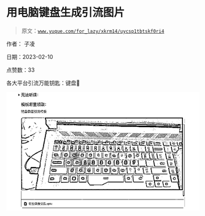 # 用电脑键盘生成引流图片

> 原文：[`www.yuque.com/for_lazy/xkrm14/uycsp1tbtskf0ri4`](https://www.yuque.com/for_lazy/xkrm14/uycsp1tbtskf0ri4)

作者： 子凌

日期：2023-02-10

点赞数：33

各大平台引流万能钥匙：键盘🐶

![](img/088bf789d5dc8a3b32c810012ec61278.png)  

